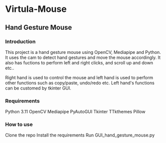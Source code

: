 # Virtula-Mouse
## Hand Gesture Mouse
### Introduction
This project is a hand gesture mouse using OpenCV, Mediapipe and Python. It uses the cam to detect hand gestures and move the mouse accordingly.
It also has fuctions to perform left and right clicks, and scroll up and down etc..

Right hand is used to control the mouse and left hand is used to perform other functions such as copy/paste, undo/redo etc.
Left hand's functions can be customed by tkinter GUI.

### Requirements
Python 3.11
OpenCV
Mediapipe
PyAutoGUI
Tkinter
TTkthemes
Pillow

### How to use
Clone the repo
Install the requirements
Run GUI_hand_gesture_mouse.py

